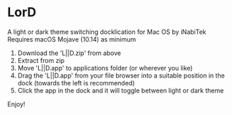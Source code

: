 # LorD
A light or dark theme switching docklication for Mac OS by iNabiTek
Requires macOS Mojave (10.14) as minimum

1) Download the 'L||D.zip' from above
2) Extract from zip
3) Move 'L||D.app' to applications folder (or wherever you like)
4) Drag the 'L||D.app' from your file browser into a suitable position in the dock (towards the left is recommended)
5) Click the app in the dock and it will toggle between light or dark theme

Enjoy!

